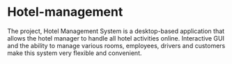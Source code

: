 # Hotel-management
The project, Hotel Management System is a desktop-based application that allows the hotel manager to handle all hotel activities online. Interactive GUI and the ability to manage various rooms, employees, drivers and customers make this system very flexible and convenient.
